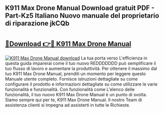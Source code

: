 ## K911 Max Drone Manual Download gratuit PDF - Part-Kz5 Italiano Nuovo manuale del proprietario di riparazione jkCQb

# <h2><a href="http://dfgyet.blite.top/?on=K911+Max+Drone+Manual">🔗Download 👉🔴 K911 Max Drone Manual</a></h2>

[![K911 Max Drone Manual download](https://i.imgur.com/lujVjoI.png)](http://dfgyet.blite.top/?on=K911+Max+Drone+Manual)
La tua porta verso L'efficienza in questa guida imparerai come il tuo nuovo REDDDDDDD può semplificare il tuo flusso di lavoro e aumentare la produttività. Per ottenere il massimo dal tuo K911 Max Drone Manual, prenditi un momento per leggere questo Manuale utente completo. Fornisce istruzioni dettagliate su come configurare il prodotto e informazioni dettagliate su come utilizzare le varie funzionalità e funzionalità. Con funzionalità come L'elenco delle funzionalità, il tuo nuovo K911 Max Drone Manual è un punto di svolta. Siamo sempre qui per te, K911 Max Drone Manual. Il nostro Team di assistenza clienti si impegna ad assisterti in tutte le Richieste.

